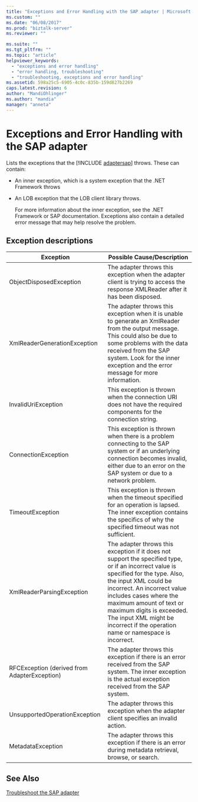 ```yaml
---
title: "Exceptions and Error Handling with the SAP adapter | Microsoft Docs"
ms.custom: ""
ms.date: "06/08/2017"
ms.prod: "biztalk-server"
ms.reviewer: ""

ms.suite: ""
ms.tgt_pltfrm: ""
ms.topic: "article"
helpviewer_keywords: 
  - "exceptions and error handling"
  - "error handling, troubleshooting"
  - "troubleshooting, exceptions and error handling"
ms.assetid: 598a25c5-6905-4c0c-835b-159d827b2269
caps.latest.revision: 6
author: "MandiOhlinger"
ms.author: "mandia"
manager: "anneta"
---
```

# Exceptions and Error Handling with the SAP adapter
Lists the exceptions that the [!INCLUDE [adaptersap](../../includes/adaptersap-md.md)] throws. These can contain:  

- An inner exception, which is a system exception that the .NET Framework throws  

- An LOB exception that the LOB client library throws.  

  For more information about the inner exception, see the .NET Framework or SAP documentation. Exceptions also contain a detailed error message that may help resolve the problem.  

## Exception descriptions  

|Exception|Possible Cause/Description|  
|---------------|---------------------------------|  
|ObjectDisposedException|The adapter throws this exception when the adapter client is trying to access the response XMLReader after it has been disposed.|  
|XmlReaderGenerationException|The adapter throws this exception when it is unable to generate an XmlReader from the output message. This could also be due to some problems with the data received from the SAP system. Look for the inner exception and the error message for more information.|  
|InvalidUriException|This exception is thrown when the connection URI does not have the required components for the connection string.|  
|ConnectionException|This exception is thrown when there is a problem connecting to the SAP system or if an underlying connection becomes invalid, either due to an error on the SAP system or due to a network problem.|  
|TimeoutException|This exception is thrown when the timeout specified for an operation is lapsed. The inner exception contains the specifics of why the specified timeout was not sufficient.|  
|XmlReaderParsingException|The adapter throws this exception if it does not support the specified type, or if an incorrect value is specified for the type. Also, the input XML could be incorrect. An incorrect value includes cases where the maximum amount of text or maximum digits is exceeded. The input XML might be incorrect if the operation name or namespace is incorrect.|  
|RFCException (derived from AdapterException)|The adapter throws this exception if there is an error received from the SAP system. The inner exception is the actual exception received from the SAP system.|  
|UnsupportedOperationException|The adapter throws this exception when the adapter client specifies an invalid action.|  
|MetadataException|The adapter throws this exception if there is an error during metadata retrieval, browse, or search.|  

## See Also  
[Troubleshoot the SAP adapter](../../adapters-and-accelerators/adapter-sap/troubleshoot-the-sap-adapter.md)